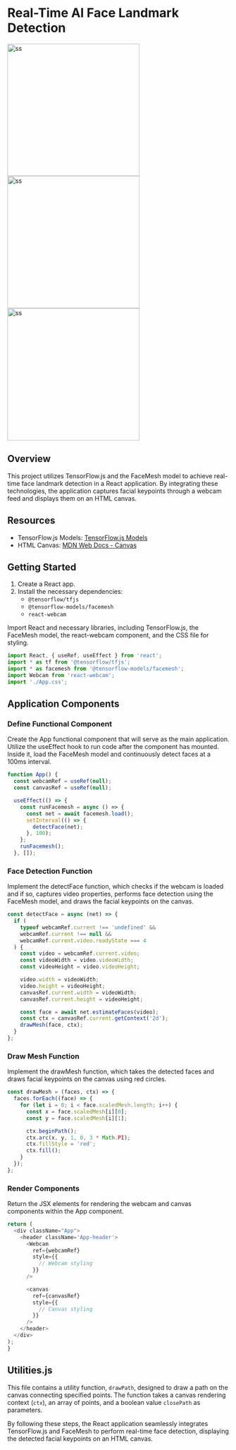 # Real-Time AI Face Landmark Detection
<img src = "https://github.com/aadarsh-nagrath/AI-ML_and_Neural-Networks/assets/92307537/69e76ab2-a11a-460f-9ec6-6b557657a20d" alt ="ss" width ="300px" />
<img src = "https://github.com/aadarsh-nagrath/AI-ML_and_Neural-Networks/assets/92307537/84c737ba-ceb6-4205-ae1e-54e87a4c14fe" alt ="ss" width ="300px" />
<img src = "https://github.com/aadarsh-nagrath/AI-ML_and_Neural-Networks/assets/92307537/35f4ffba-397b-48b0-bf70-50d14537b030" alt ="ss" width ="300px" />

## Overview

This project utilizes TensorFlow.js and the FaceMesh model to achieve real-time face landmark detection in a React application. By integrating these technologies, the application captures facial keypoints through a webcam feed and displays them on an HTML canvas.

## Resources

- TensorFlow.js Models: [TensorFlow.js Models](https://www.tensorflow.org/js/models)
- HTML Canvas: [MDN Web Docs - Canvas](https://developer.mozilla.org/en-US/docs/Web/API/Canvas_API)

## Getting Started

1. Create a React app.
2. Install the necessary dependencies:
   - `@tensorflow/tfjs`
   - `@tensorflow-models/facemesh`
   - `react-webcam`

Import React and necessary libraries, including TensorFlow.js, the FaceMesh model, the react-webcam component, and the CSS file for styling.

```javascript
import React, { useRef, useEffect } from 'react';
import * as tf from '@tensorflow/tfjs';
import * as facemesh from '@tensorflow-models/facemesh';
import Webcam from 'react-webcam';
import './App.css';
```

## Application Components

### Define Functional Component
Create the App functional component that will serve as the main application.
Utilize the useEffect hook to run code after the component has mounted. Inside it, load the FaceMesh model and continuously detect faces at a 100ms interval.

```javascript
function App() {
  const webcamRef = useRef(null);
  const canvasRef = useRef(null);

  useEffect(() => {
    const runFacemesh = async () => {
      const net = await facemesh.load();
      setInterval(() => {
        detectFace(net);
      }, 100);
    };
    runFacemesh();
  }, []);
```

### Face Detection Function
Implement the detectFace function, which checks if the webcam is loaded and if so, captures video properties, performs face detection using the FaceMesh model, and draws the facial keypoints on the canvas.

```javascript
const detectFace = async (net) => {
  if (
    typeof webcamRef.current !== 'undefined' &&
    webcamRef.current !== null &&
    webcamRef.current.video.readyState === 4
  ) {
    const video = webcamRef.current.video;
    const videoWidth = video.videoWidth;
    const videoHeight = video.videoHeight;

    video.width = videoWidth;
    video.height = videoHeight;
    canvasRef.current.width = videoWidth;
    canvasRef.current.height = videoHeight;

    const face = await net.estimateFaces(video);
    const ctx = canvasRef.current.getContext('2d');
    drawMesh(face, ctx);
  }
};
```

### Draw Mesh Function
Implement the drawMesh function, which takes the detected faces and draws facial keypoints on the canvas using red circles.

```javascript
const drawMesh = (faces, ctx) => {
  faces.forEach((face) => {
    for (let i = 0; i < face.scaledMesh.length; i++) {
      const x = face.scaledMesh[i][0];
      const y = face.scaledMesh[i][1];

      ctx.beginPath();
      ctx.arc(x, y, 1, 0, 3 * Math.PI);
      ctx.fillStyle = 'red';
      ctx.fill();
    }
  });
};
```

### Render Components
Return the JSX elements for rendering the webcam and canvas components within the App component.

```javascript
return (
  <div className="App">
    <header className='App-header'>
      <Webcam
        ref={webcamRef}
        style={{
          // Webcam styling
        }}
      />

      <canvas
        ref={canvasRef}
        style={{
          // Canvas styling
        }}
      />
    </header>
  </div>
);
}
```

## Utilities.js

This file contains a utility function, `drawPath`, designed to draw a path on the canvas connecting specified points. The function takes a canvas rendering context (`ctx`), an array of points, and a boolean value `closePath` as parameters.

By following these steps, the React application seamlessly integrates TensorFlow.js and FaceMesh to perform real-time face detection, displaying the detected facial keypoints on an HTML canvas.
